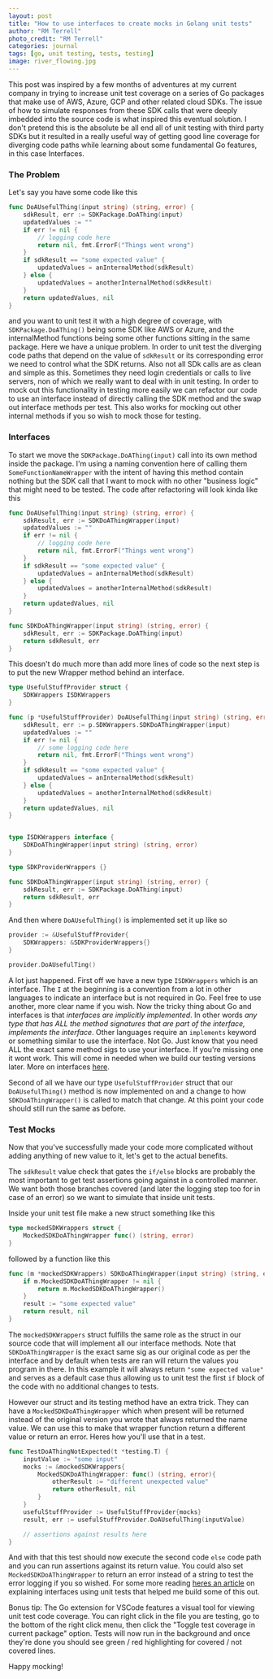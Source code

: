 ```yaml
---
layout: post
title: "How to use interfaces to create mocks in Golang unit tests"
author: "RM Terrell"
photo_credit: "RM Terrell"
categories: journal
tags: [go, unit testing, tests, testing]
image: river_flowing.jpg
---
```


This post was inspired by a few months of adventures at my current company in trying to increase unit test coverage on a series of Go packages that make use of AWS, Azure, GCP and other related cloud SDKs. The issue of how to simulate responses from these SDK calls that were deeply imbedded into the source code is what inspired this eventual solution. I don't pretend this is the absolute be all end all of unit testing with third party SDKs but it resulted in a really useful way of getting good line coverage for diverging code paths while learning about some fundamental Go features, in this case Interfaces.

### The Problem

Let's say you have some code like this

```go
func DoAUsefulThing(input string) (string, error) {
    sdkResult, err := SDKPackage.DoAThing(input)
    updatedValues := ""
    if err != nil {
        // logging code here
        return nil, fmt.ErrorF("Things went wrong")
    }
    if sdkResult == "some expected value" {
        updatedValues = anInternalMethod(sdkResult)
    } else {
        updatedValues = anotherInternalMethod(sdkResult)
    }
    return updatedValues, nil
}
```

and you want to unit test it with a high degree of coverage, with `SDKPackage.DoAThing()` being some SDK like AWS or Azure, and the internalMethod functions being some other functions sitting in the same package. Here we have a unique problem. In order to unit test the diverging code paths that depend on the value of `sdkResult` or its corresponding error we need to control what the SDK returns. Also not all SDk calls are as clean and simple as this. Sometimes they need login credentials or calls to live servers, non of which we really want to deal with in unit testing. In order to mock out this functionality in testing more easily we can refactor our code to use an interface instead of directly calling the SDK method and the swap out interface methods per test. This also works for mocking out other internal methods if you so wish to mock those for testing.

### Interfaces

To start we move the `SDKPackage.DoAThing(input)` call into its own method inside the package. I'm using a naming convention here of calling them `SomeFunctionNameWrapper` with the intent of having this method contain nothing but the SDK call that I want to mock with no other "business logic" that might need to be tested. The code after refactoring will look kinda like this


```go
func DoAUsefulThing(input string) (string, error) {
    sdkResult, err := SDKDoAThingWrapper(input)
    updatedValues := ""
    if err != nil {
        // logging code here
        return nil, fmt.ErrorF("Things went wrong")
    }
    if sdkResult == "some expected value" {
        updatedValues = anInternalMethod(sdkResult)
    } else {
        updatedValues = anotherInternalMethod(sdkResult)
    }
    return updatedValues, nil
}

func SDKDoAThingWrapper(input string) (string, error) {
    sdkResult, err := SDKPackage.DoAThing(input)
    return sdkResult, err
}
```

This doesn't do much more than add more lines of code so the next step is to put the new Wrapper method behind an interface.

```go
type UsefulStuffProvider struct {
    SDKWrappers ISDKWrappers
}

func (p *UsefulStuffProvider) DoAUsefulThing(input string) (string, error) {
    sdkResult, err := p.SDKWrappers.SDKDoAThingWrapper(input)
    updatedValues := ""
    if err != nil {
        // some logging code here
        return nil, fmt.ErrorF("Things went wrong")
    }
    if sdkResult == "some expected value" {
        updatedValues = anInternalMethod(sdkResult)
    } else {
        updatedValues = anotherInternalMethod(sdkResult)
    }
    return updatedValues, nil
}


type ISDKWrappers interface {
    SDKDoAThingWrapper(input string) (string, error)
}

type SDKProviderWrappers {}

func SDKDoAThingWrapper(input string) (string, error) {
    sdkResult, err := SDKPackage.DoAThing(input)
    return sdkResult, err
}
```

And then where `DoAUsefulThing()` is implemented set it up like so

```go
provider := &UsefulStuffProvider{
    SDKWrappers: &SDKProviderWrappers{}
}

provider.DoAUsefulTing()

```

A lot just happened. First off we have a new type `ISDKWrappers` which is an interface. The `I` at the beginning is a convention from a lot in other languages to indicate an interface but is not required in Go. Feel free to use another, more clear name if you wish. Now the tricky thing about Go and interfaces is that *interfaces are implicitly implemented*. In other words _any type that has ALL the method signatures that are part of the interface, implements the interface_. Other languages require an `implements` keyword or something similar to use the interface. Not Go. Just know that you need ALL the exact same method sigs to use your interface. If you're missing one it wont work. This will come in needed when we build our testing versions later. More on interfaces [here](https://www.golangprograms.com/go-language/interface.html).

Second of all we have our type `UsefulStuffProvider` struct that our `DoAUsefulThing()` method is now implemented on and a change to how `SDKDoAThingWrapper()` is called to match that change. At this point your code should still run the same as before.

### Test Mocks

Now that you've successfully made your code more complicated without adding anything of new value to it, let's get to the actual benefits.

The `sdkResult` value check that gates the `if/else` blocks are probably the most important to get test assertions going against in a controlled manner. We want both those branches covered (and later the logging step too for in case of an error) so we want to simulate that inside unit tests.

Inside your unit test file make a new struct something like this

```go
type mockedSDKWrappers struct {
    MockedSDKDoAThingWrapper func() (string, error)
}
```

followed by a function like this

```go
func (m *mockedSDKWrappers) SDKDoAThingWrapper(input string) (string, error) {
    if m.MockedSDKDoAThingWrapper != nil {
        return m.MockedSDKDoAThingWrapper()
    }
    result := "some expected value"
    return result, nil
}
```

The `mockedSDKWrappers` struct fulfills the same role as the struct in our source code that will implement all our interface methods. Note that `SDKDoAThingWrapper` is the exact same sig as our original code as per the interface and by default when tests are ran will return the values you program in there. In this example it will always return `"some expected value"` and serves as a default case thus allowing us to unit test the first `if` block of the code with no additional changes to tests.

However our struct and its testing method have an extra trick. They can have a `MockedSDKDoAThingWrapper` which when present will be returned instead of the original version you wrote that always returned the name value. We can use this to make that wrapper function return a different value or return an error. Heres how you'll use that in a test.

```go
func TestDoAThingNotExpected(t *testing.T) {
    inputValue := "some input"
    mocks := &mockedSDKWrappers{
        MockedSDKDoAThingWrapper: func() (string, error){
            otherResult := "different unexpected value"
            return otherResult, nil
        }
    }
    usefulStuffProvider := UsefulStuffProvider{mocks}
    result, err := usefulStuffProvider.DoAUsefulThing(inputValue)

    // assertions against results here
}
```

And with that this test should now execute the second code `else` code path and you can run assertions against its return value. You could also set `MockedSDKDoAThingWrapper` to return an error instead of a string to test the error logging if you so wished. For some more reading [heres an article](https://medium.com/swlh/golangs-interfaces-explained-with-mocks-886f69eca6f0) on explaining interfaces using unit tests that helped me build some of this out.

Bonus tip: The Go extension for VSCode features a visual tool for viewing unit test code coverage. You can right click in the file you are testing, go to the bottom of the right click menu, then click the "Toggle test coverage in current package" option. Tests will now run in the background and once they're done you should see green / red highlighting for covered / not covered lines.


Happy mocking!

